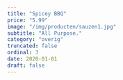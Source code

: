 ```yaml
---
title: "Spicey BBQ"
price: "5.99"
image: "/img/producten/sauzen1.jpg"
subtitle: "All Purpose."
category: "overig"
truncated: false
ordinal: 3
date: 2020-01-01
draft: false
---
```



